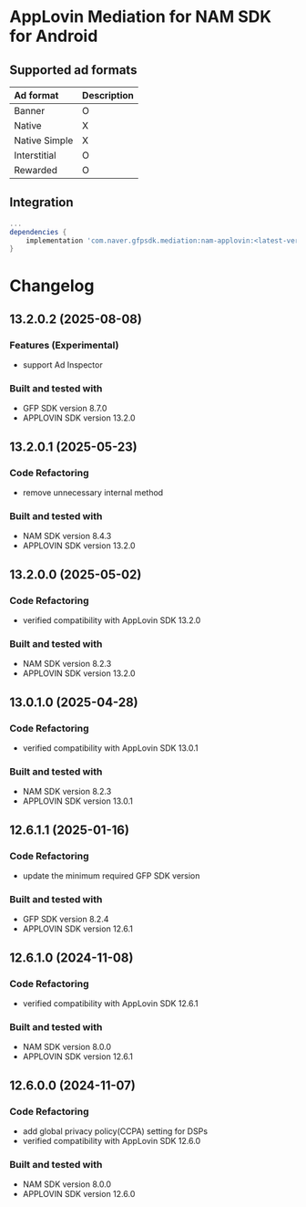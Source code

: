 # AppLovin Mediation for NAM SDK for Android

## Supported ad formats

| Ad format     | Description |
|:--------------|:------------|
| Banner        | O           |
| Native        | X           |
| Native Simple | X           |
| Interstitial  | O           |
| Rewarded      | O           |

## Integration

```gradle
...
dependencies {
    implementation 'com.naver.gfpsdk.mediation:nam-applovin:<latest-version>'  
}
```

# Changelog
## 13.2.0.2 (2025-08-08)

### Features (Experimental)
* support Ad Inspector

### Built and tested with
- GFP SDK version 8.7.0
- APPLOVIN SDK version 13.2.0

## 13.2.0.1 (2025-05-23)
### Code Refactoring
* remove unnecessary internal method

### Built and tested with
- NAM SDK version 8.4.3
- APPLOVIN SDK version 13.2.0

## 13.2.0.0 (2025-05-02)

### Code Refactoring

* verified compatibility with AppLovin SDK 13.2.0

### Built and tested with
- NAM SDK version 8.2.3
- APPLOVIN SDK version 13.2.0

## 13.0.1.0 (2025-04-28)

### Code Refactoring

* verified compatibility with AppLovin SDK 13.0.1

### Built and tested with
- NAM SDK version 8.2.3
- APPLOVIN SDK version 13.0.1

## 12.6.1.1 (2025-01-16)
### Code Refactoring
* update the minimum required GFP SDK version

### Built and tested with
- GFP SDK version 8.2.4
- APPLOVIN SDK version 12.6.1

## 12.6.1.0 (2024-11-08)

### Code Refactoring

* verified compatibility with AppLovin SDK 12.6.1

### Built and tested with
- NAM SDK version 8.0.0
- APPLOVIN SDK version 12.6.1

## 12.6.0.0 (2024-11-07)

### Code Refactoring

* add global privacy policy(CCPA) setting for DSPs 
* verified compatibility with AppLovin SDK 12.6.0 

### Built and tested with
- NAM SDK version 8.0.0
- APPLOVIN SDK version 12.6.0